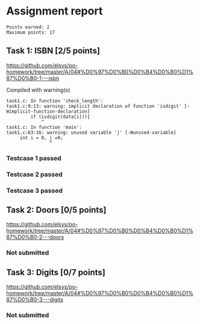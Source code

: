 # Assignment report
```
Points earned: 2
Maximum points: 17
```

## Task 1: ISBN [2/5 points]
https://github.com/elsys/po-homework/tree/master/A/04#%D0%97%D0%B0%D0%B4%D0%B0%D1%87%D0%B0-1---isbn

Compiled with warning(s)
```
task1.c: In function 'check_length':
task1.c:9:13: warning: implicit declaration of function 'isdigit' [-Wimplicit-function-declaration]
         if (isdigit(data[i])){
             ^
task1.c: In function 'main':
task1.c:63:16: warning: unused variable 'j' [-Wunused-variable]
     int i = 0, j =0;
                ^

```
### Testcase 1 passed
### Testcase 2 passed
### Testcase 3 passed

## Task 2: Doors [0/5 points]
https://github.com/elsys/po-homework/tree/master/A/04#%D0%97%D0%B0%D0%B4%D0%B0%D1%87%D0%B0-2---doors

### Not submitted

## Task 3: Digits [0/7 points]
https://github.com/elsys/po-homework/tree/master/A/04#%D0%97%D0%B0%D0%B4%D0%B0%D1%87%D0%B0-3---digits

### Not submitted
